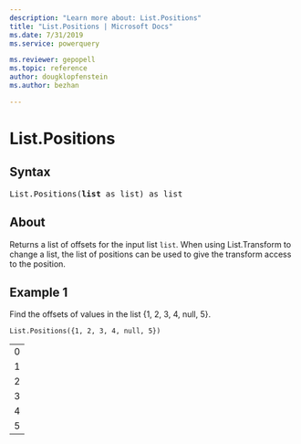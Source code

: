 ```yaml
---
description: "Learn more about: List.Positions"
title: "List.Positions | Microsoft Docs"
ms.date: 7/31/2019
ms.service: powerquery

ms.reviewer: gepopell
ms.topic: reference
author: dougklopfenstein
ms.author: bezhan

---
```

# List.Positions

## Syntax

<pre>
List.Positions(<b>list</b> as list) as list
</pre>
  
## About  
Returns a list of offsets for the input list `list`. When using List.Transform to change a list, the list of positions can be used to give the transform access to the position.

## Example 1
Find the offsets of values in the list {1, 2, 3, 4, null, 5}.

```powerquery-m
List.Positions({1, 2, 3, 4, null, 5})
```

<table> <tr><td>0</td></tr> <tr><td>1</td></tr> <tr><td>2</td></tr> <tr><td>3</td></tr> <tr><td>4</td></tr> <tr><td>5</td></tr> </table>
